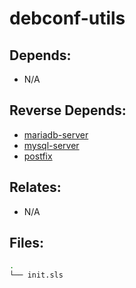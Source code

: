 # debconf-utils

## Depends:

  -  N/A

## Reverse Depends:

  -  [mariadb-server](/salt/mariadb-server)
  -  [mysql-server](/salt/mysql-server)
  -  [postfix](/salt/postfix)

## Relates:

  -  N/A

## Files:

```bash
.
└── init.sls
```

